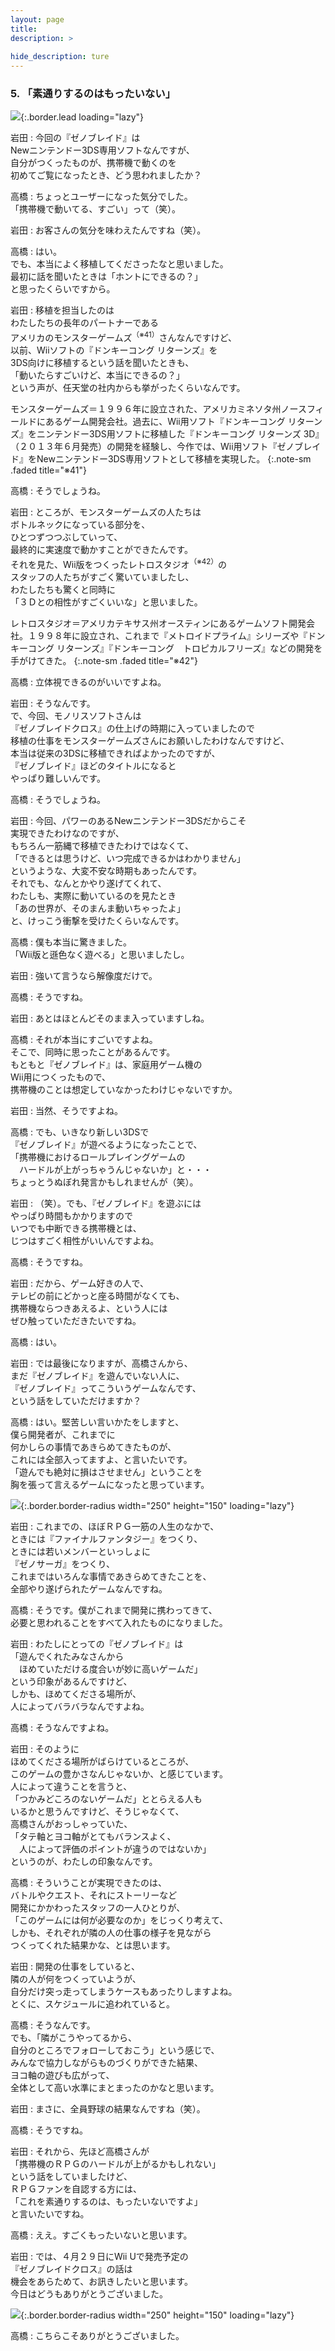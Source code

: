 ```yaml
---
layout: page
title: 
description: >
  
hide_description: ture
---
```


### 5. 「素通りするのはもったいない」

![](/interviews/jp/3ds/cafj/vol1/img/mainvisual5.jpg){:.border.lead loading="lazy"}

岩田
: 今回の『ゼノブレイド』は<br>Newニンテンドー3DS専用ソフトなんですが、<br>自分がつくったものが、携帯機で動くのを<br>初めてご覧になったとき、どう思われましたか？

高橋
: ちょっとユーザーになった気分でした。<br>「携帯機で動いてる、すごい」って（笑）。

岩田
: お客さんの気分を味わえたんですね（笑）。

高橋
: はい。<br>でも、本当によく移植してくださったなと思いました。<br>最初に話を聞いたときは「ホントにできるの？」<br>と思ったくらいですから。

岩田
: 移植を担当したのは<br>わたしたちの長年のパートナーである<br>アメリカのモンスターゲームズ<sup>（※41）</sup>さんなんですけど、<br>以前、Wiiソフトの『ドンキーコング リターンズ』を<br>3DS向けに移植するという話を聞いたときも、<br>「動いたらすごいけど、本当にできるの？」<br>という声が、任天堂の社内からも挙がったくらいなんです。


モンスターゲームズ＝１９９６年に設立された、アメリカミネソタ州ノースフィールドにあるゲーム開発会社。過去に、Wii用ソフト『ドンキーコング リターンズ』をニンテンドー3DS用ソフトに移植した『ドンキーコング リターンズ 3D』（２０１３年６月発売）の開発を経験し、今作では、Wii用ソフト『ゼノブレイド』をNewニンテンドー3DS専用ソフトとして移植を実現した。
{:.note-sm .faded title="※41"}

高橋
: そうでしょうね。

岩田
: ところが、モンスターゲームズの人たちは<br>ボトルネックになっている部分を、<br>ひとつずつつぶしていって、<br>最終的に実速度で動かすことができたんです。<br>それを見た、Wii版をつくったレトロスタジオ<sup>（※42）</sup>の<br>スタッフの人たちがすごく驚いていましたし、<br>わたしたちも驚くと同時に<br>「３Ｄとの相性がすごくいいな」と思いました。


レトロスタジオ＝アメリカテキサス州オースティンにあるゲームソフト開発会社。１９９８年に設立され、これまで『メトロイドプライム』シリーズや『ドンキーコング リターンズ』『ドンキーコング　トロピカルフリーズ』などの開発を手がけてきた。
{:.note-sm .faded title="※42"}

高橋
: 立体視できるのがいいですよね。

岩田
: そうなんです。<br>で、今回、モノリスソフトさんは<br>『ゼノブレイドクロス』の仕上げの時期に入っていましたので<br>移植の仕事をモンスターゲームズさんにお願いしたわけなんですけど、<br>本当は従来の3DSに移植できればよかったのですが、<br>『ゼノブレイド』ほどのタイトルになると<br>やっぱり難しいんです。

高橋
: そうでしょうね。

岩田
: 今回、パワーのあるNewニンテンドー3DSだからこそ<br>実現できたわけなのですが、<br>もちろん一筋縄で移植できたわけではなくて、<br>「できるとは思うけど、いつ完成できるかはわかりません」<br>というような、大変不安な時期もあったんです。<br>それでも、なんとかやり遂げてくれて、<br>わたしも、実際に動いているのを見たとき<br>「あの世界が、そのまんま動いちゃったよ」<br>と、けっこう衝撃を受けたくらいなんです。

高橋
: 僕も本当に驚きました。<br>「Wii版と遜色なく遊べる」と思いましたし。

岩田
: 強いて言うなら解像度だけで。

高橋
: そうですね。

岩田
: あとはほとんどそのまま入っていますしね。

高橋
: それが本当にすごいですよね。<br>そこで、同時に思ったことがあるんです。<br>もともと『ゼノブレイド』は、家庭用ゲーム機の<br>Wii用につくったもので、<br>携帯機のことは想定していなかったわけじゃないですか。

岩田
: 当然、そうですよね。

高橋
: でも、いきなり新しい3DSで<br>『ゼノブレイド』が遊べるようになったことで、<br>「携帯機におけるロールプレイングゲームの<br>　ハードルが上がっちゃうんじゃないか」と・・・<br>ちょっとうぬぼれ発言かもしれませんが（笑）。

岩田
: （笑）。でも、『ゼノブレイド』を遊ぶには<br>やっぱり時間もかかりますので<br>いつでも中断できる携帯機とは、<br>じつはすごく相性がいいんですよね。

高橋
: そうですね。

岩田
: だから、ゲーム好きの人で、<br>テレビの前にどかっと座る時間がなくても、<br>携帯機ならつきあえるよ、という人には<br>ぜひ触っていただきたいですね。

高橋
: はい。

岩田
: では最後になりますが、高橋さんから、<br>まだ『ゼノブレイド』を遊んでいない人に、<br>『ゼノブレイド』ってこういうゲームなんです、<br>という話をしていただけますか？

高橋
: はい。堅苦しい言いかたをしますと、<br>僕ら開発者が、これまでに<br>何かしらの事情であきらめてきたものが、<br>これには全部入ってますよ、と言いたいです。<br>「遊んでも絶対に損はさせません」ということを<br>胸を張って言えるゲームになったと思っています。

![](/interviews/jp/3ds/cafj/vol1/img/photo10.jpg){:.border.border-radius width="250" height="150"  loading="lazy"}

岩田
: これまでの、ほぼＲＰＧ一筋の人生のなかで、<br>ときには『ファイナルファンタジー』をつくり、<br>ときには若いメンバーといっしょに<br>『ゼノサーガ』をつくり、<br>これまではいろんな事情であきらめてきたことを、<br>全部やり遂げられたゲームなんですね。

高橋
: そうです。僕がこれまで開発に携わってきて、<br>必要と思われることをすべて入れたものになりました。

岩田
: わたしにとっての『ゼノブレイド』は<br>「遊んでくれたみなさんから<br>　ほめていただける度合いが妙に高いゲームだ」<br>という印象があるんですけど、<br>しかも、ほめてくださる場所が、<br>人によってバラバラなんですよね。

高橋
: そうなんですよね。

岩田
: そのように<br>ほめてくださる場所がばらけているところが、<br>このゲームの豊かさなんじゃないか、と感じています。<br>人によって違うことを言うと、<br>「つかみどころのないゲームだ」ととらえる人も<br>いるかと思うんですけど、そうじゃなくて、<br>高橋さんがおっしゃっていた、<br>「タテ軸とヨコ軸がとてもバランスよく、<br>　人によって評価のポイントが違うのではないか」<br>というのが、わたしの印象なんです。

高橋
: そういうことが実現できたのは、<br>バトルやクエスト、それにストーリーなど<br>開発にかかわったスタッフの一人ひとりが、<br>「このゲームには何が必要なのか」をじっくり考えて、<br>しかも、それぞれが隣の人の仕事の様子を見ながら<br>つくってくれた結果かな、とは思います。

岩田
: 開発の仕事をしていると、<br>隣の人が何をつくっていようが、<br>自分だけ突っ走ってしまうケースもあったりしますよね。<br>とくに、スケジュールに追われていると。

高橋
: そうなんです。<br>でも、「隣がこうやってるから、<br>自分のところでフォローしておこう」という感じで、<br>みんなで協力しながらものづくりができた結果、<br>ヨコ軸の遊びも広がって、<br>全体として高い水準にまとまったのかなと思います。

岩田
: まさに、全員野球の結果なんですね（笑）。

高橋
: そうですね。

岩田
: それから、先ほど高橋さんが<br>「携帯機のＲＰＧのハードルが上がるかもしれない」<br>という話をしていましたけど、<br>ＲＰＧファンを自認する方には、<br>「これを素通りするのは、もったいないですよ」<br>と言いたいですね。

高橋
: ええ。すごくもったいないと思います。

岩田
: では、４月２９日にWii Uで発売予定の<br>『ゼノブレイドクロス』の話は<br>機会をあらためて、お訊きしたいと思います。<br>今日はどうもありがとうございました。

![](/interviews/jp/3ds/cafj/vol1/img/photo11.jpg){:.border.border-radius width="250" height="150"  loading="lazy"}

高橋
: こちらこそありがとうございました。
